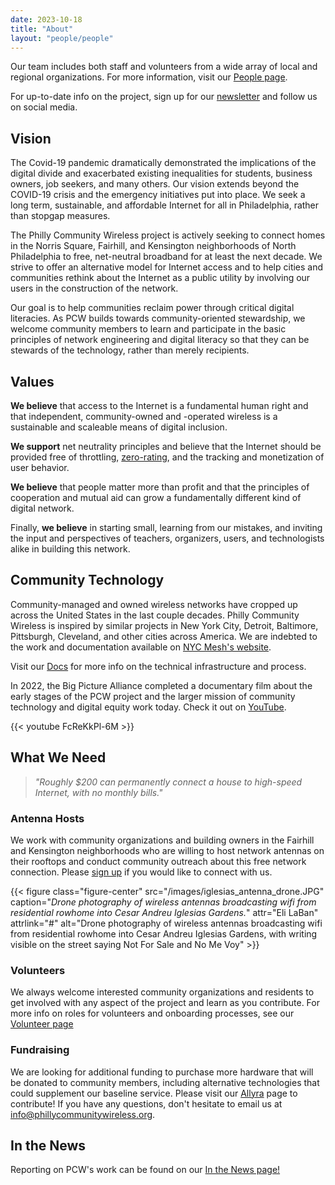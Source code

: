```yaml
---
date: 2023-10-18
title: "About"
layout: "people/people"
---
```


Our team includes both staff and volunteers from a wide array of local and regional organizations. For more information, visit our [People page](/about/people).

For up-to-date info on the project, sign up for our [newsletter](http://eepurl.com/hHTT2D) and follow us on social media.

## Vision

The Covid-19 pandemic dramatically demonstrated the implications of the digital divide and exacerbated existing inequalities for students, business owners, job seekers, and many others. Our vision extends beyond the COVID-19 crisis and the emergency initiatives put into place. We seek a long term, sustainable, and affordable Internet for all in Philadelphia, rather than stopgap measures.

The Philly Community Wireless project is actively seeking to connect homes in the Norris Square, Fairhill, and Kensington neighborhoods of North Philadelphia to free, net-neutral broadband for at least the next decade. We strive to offer an alternative model for Internet access and to help cities and communities rethink about the Internet as a public utility by involving our users in the construction of the network.

Our goal is to help communities reclaim power through critical digital literacies. As PCW builds towards community-oriented stewardship, we welcome community members to learn and participate in the basic principles of network engineering and digital literacy so that they can be stewards of the technology, rather than merely recipients.

## Values

**We believe** that access to the Internet is a fundamental human right and that independent, community-owned and -operated wireless is a sustainable and scaleable means of digital inclusion.

**We support** net neutrality principles and believe that the Internet should be provided free of throttling, [zero-rating](https://en.wikipedia.org/wiki/Zero-rating), and the tracking and monetization of user behavior.

**We believe** that people matter more than profit and that the principles of cooperation and mutual aid can grow a fundamentally different kind of digital network.

Finally, **we believe** in starting small, learning from our mistakes, and inviting the input and perspectives of teachers, organizers, users, and technologists alike in building this network.

## Community Technology

Community-managed and owned wireless networks have cropped up across the United States in the last couple decades. Philly Community Wireless is inspired by similar projects in New York City, Detroit, Baltimore, Pittsburgh, Cleveland, and other cities across America. We are indebted to the work and documentation available on [NYC Mesh's website](https://www.nycmesh.net/).

Visit our [Docs](https://docs.phillycommunitywireless.org/en/latest/) for more info on the technical infrastructure and process.

In 2022, the Big Picture Alliance completed a documentary film about the early stages of the PCW project and the larger mission of community technology and digital equity work today. Check it out on [YouTube](https://www.youtube.com/watch?v=FcReKkPl-6M).

{{< youtube FcReKkPl-6M >}}  
  
## What We Need

> <p class="f3"><i>"Roughly $200 can permanently connect a house to high-speed Internet, with no monthly bills."</i></p>

### Antenna Hosts

We work with community organizations and building owners in the Fairhill and Kensington neighborhoods who are willing to host network antennas on their rooftops and conduct community outreach about this free network connection. Please [sign up](https://tally.so/r/mR8VM9) if you would like to connect with us.

{{< figure class="figure-center" src="/images/iglesias_antenna_drone.JPG" caption="*Drone photography of wireless antennas broadcasting wifi from residential rowhome into Cesar Andreu Iglesias Gardens.*" attr="Eli LaBan" attrlink="#" alt="Drone photography of wireless antennas broadcasting wifi from residential rowhome into Cesar Andreu Iglesias Gardens, with writing visible on the street saying Not For Sale and No Me Voy" >}}

### Volunteers

We always welcome interested community organizations and residents to get involved with any aspect of the project and learn as you contribute. For more info on roles for volunteers and onboarding processes, see our [Volunteer page](https://phillycommunitywireless.org/volunteer/) 

### Fundraising

We are looking for additional funding to purchase more hardware that will be donated to community members, including alternative technologies that could supplement our baseline service. Please visit our [Allyra](https://phillycommunitywireless.wedid.it/) page to contribute! If you have any questions, don't hesitate to email us at info@phillycommunitywireless.org.

## In the News

Reporting on PCW's work can be found on our [In the News page!](/news) 
